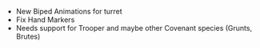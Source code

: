 * New Biped Animations for turret
* Fix Hand Markers
* Needs support for Trooper and maybe other Covenant species (Grunts, Brutes)